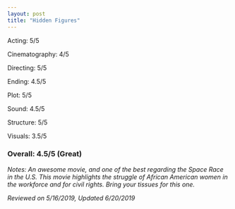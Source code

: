 ```yaml
---
layout: post
title: "Hidden Figures"
---
```


Acting: 5/5

Cinematography: 4/5

Directing: 5/5

Ending: 4.5/5

Plot: 5/5

Sound: 4.5/5

Structure: 5/5

Visuals: 3.5/5

### Overall: 4.5/5 (Great)

*Notes: An awesome movie, and one of the best regarding the Space Race in the U.S. This movie highlights the struggle of African
American women in the workforce and for civil rights. Bring your tissues for this one.*

*Reviewed on 5/16/2019, Updated 6/20/2019*
